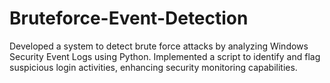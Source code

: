 # Bruteforce-Event-Detection
Developed a system to detect brute force attacks by analyzing Windows Security Event Logs using Python. Implemented a script to identify and flag suspicious login activities, enhancing security monitoring capabilities.
